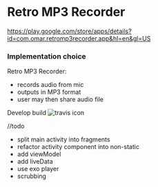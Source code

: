 # Retro MP3 Recorder

https://play.google.com/store/apps/details?id=com.omar.retromp3recorder.app&hl=en&gl=US
### Implementation choice

Retro MP3 Recorder:
 - records audio from mic
 - outputs in MP3 format
 - user may then share audio file


Develop build ![travis icon](https://travis-ci.com/alkurop/LameMp3Ndk.svg?branch=develop)


//todo
- split main activity into fragments
- refactor activity component into non-static
- add viewModel
- add liveData
- use exo player
- scrubbing